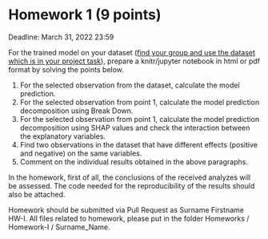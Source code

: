 # Homework 1 (9 points)
Deadline: March 31, 2022 23:59

For the trained model on your dataset ([find your group and use the dataset which is in your project task](https://github.com/MI2-Education/2022L-WB-XAI-tabular/tree/main/Projects)), prepare a knitr/jupyter notebook in html or pdf format by solving the points below.

1. For the selected observation from the dataset, calculate the model prediction.
2. For the selected observation from point 1, calculate the model prediction decomposition using Break Down.
3. For the selected observation from point 1, calculate the model prediction decomposition using SHAP values and check the interaction between the explanatory variables. 
4. Find two observations in the dataset that have different effects (positive and negative) on the same variables.
5. Comment on the individual results obtained in the above paragraphs.

In the homework, first of all, the conclusions of the received analyzes will be assessed. The code needed for the reproducibility of the results should also be attached.

Homework should be submitted via Pull Request as Surname Firstname HW-I. All files related to homework, please put in the folder Homeworks / Homework-I / Surname_Name.
